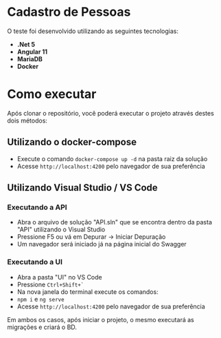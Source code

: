# Cadastro de Pessoas

O teste foi desenvolvido utilizando as seguintes tecnologias:
- **.Net 5**
- **Angular 11**
- **MariaDB**
- **Docker**

# Como executar
Após clonar o repositório, você poderá executar o projeto através destes dois métodos:

## Utilizando o docker-compose
- Execute o comando `docker-compose up -d` na pasta raiz da solução
- Acesse `http://localhost:4200` pelo navegador de sua preferência

## Utilizando Visual Studio / VS Code

### Executando a API
- Abra o arquivo de solução "API.sln" que se encontra dentro da pasta "API" utilizando o Visual Studio
- Pressione F5 ou vá em Depurar -> Iniciar Depuração
- Um navegador será iniciado já na página inicial do Swagger

### Executando a UI
- Abra a pasta "UI" no VS Code
- Pressione `` Ctrl+Shift+` ``
- Na nova janela do terminal execute os comandos:
- `npm i` e `ng serve`
- Acesse `http://localhost:4200` pelo navegador de sua preferência

Em ambos os casos, após iniciar o projeto, o mesmo executará as migrações e criará o BD.